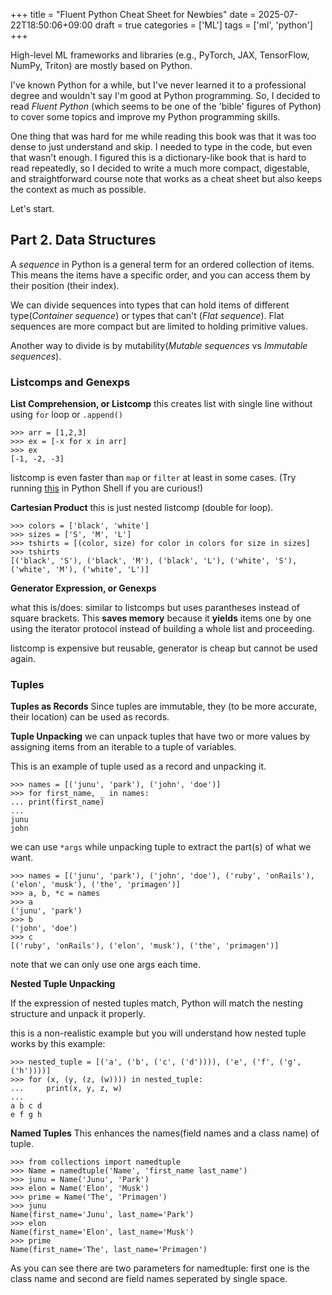 +++
title = "Fluent Python Cheat Sheet for Newbies"
date = 2025-07-22T18:50:06+09:00
draft = true
categories = ['ML']
tags = ['ml', 'python']
+++

High-level ML frameworks and libraries (e.g., PyTorch, JAX, TensorFlow, NumPy, Triton) are mostly based on Python.

I've known Python for a while, but I've never learned it to a professional degree and wouldn't say I'm good at Python programming. So, I decided to read _Fluent Python_ (which seems to be one of the 'bible' figures of Python) to cover some topics and improve my Python programming skills.

One thing that was hard for me while reading this book was that it was too dense to just understand and skip. I needed to type in the code, but even that wasn't enough. I figured this is a dictionary-like book that is hard to read repeatedly, so I decided to write a much more compact, digestable, and straightforward course note that works as a cheat sheet but also keeps the context as much as possible.

Let's start.

## Part 2. Data Structures

A _sequence_ in Python is a general term for an ordered collection of items. This means the items have a specific order, and you can access them by their position (their index).

We can divide sequences into types that can hold items of different type(_Container sequence_) or types that can't (_Flat sequence_). Flat sequences are more compact but are limited to holding primitive values.

Another way to divide is by mutability(_Mutable sequences_ vs _Immutable sequences_).


### Listcomps and Genexps

**List Comprehension, or Listcomp**
this creates list with single line without using `for` loop or `.append()`

```shell
>>> arr = [1,2,3]  
>>> ex = [-x for x in arr]  
>>> ex  
[-1, -2, -3]
```

listcomp is even faster than `map` or `filter` at least in some cases.
(Try running [this](https://github.com/fluentpython/example-code/blob/master/02-array-seq/listcomp_speed.py) in Python Shell if you are curious!)


**Cartesian Product**
this is just nested listcomp (double for loop).

```shell
>>> colors = ['black', 'white']
>>> sizes = ['S', 'M', 'L']
>>> tshirts = [(color, size) for color in colors for size in sizes]  
>>> tshirts
[('black', 'S'), ('black', 'M'), ('black', 'L'), ('white', 'S'),
('white', 'M'), ('white', 'L')]
```


**Generator Expression, or Genexps**

what this is/does: similar to listcomps but uses parantheses instead of square brackets. This **saves memory** because it **yields** items one by one using the iterator protocol instead of building a whole list and proceeding.

listcomp is expensive but reusable, generator is cheap but cannot be used again.


### Tuples

**Tuples as Records**
Since tuples are immutable, they (to be more accurate, their location) can be used as records.

**Tuple Unpacking**
we can unpack tuples that have two or more values by assigning items from an iterable to a tuple of variables.

This is an example of tuple used as a record and unpacking it.

```shell
>>> names = [('junu', 'park'), ('john', 'doe')]  
>>> for first_name, _ in names:  
... print(first_name)  
...  
junu  
john
```

we can use `*args` while unpacking tuple to extract the part(s) of what we want.

```shell
>>> names = [('junu', 'park'), ('john', 'doe'), ('ruby', 'onRails'), ('elon', 'musk'), ('the', 'primagen')]
>>> a, b, *c = names
>>> a
('junu', 'park')
>>> b
('john', 'doe')
>>> c
[('ruby', 'onRails'), ('elon', 'musk'), ('the', 'primagen')]
```

note that we can only use one args each time.


**Nested Tuple Unpacking**

If the expression of nested tuples match, Python will match the nesting structure and unpack it properly.

this is a non-realistic example but you will understand how nested tuple works by this example:

```shell
>>> nested_tuple = [('a', ('b', ('c', ('d')))), ('e', ('f', ('g', ('h'))))]
>>> for (x, (y, (z, (w)))) in nested_tuple:
...     print(x, y, z, w)
...
a b c d
e f g h
```


**Named Tuples**
This enhances the names(field names and a class name) of tuple.

```shell
>>> from collections import namedtuple
>>> Name = namedtuple('Name', 'first_name last_name')
>>> junu = Name('Junu', 'Park')
>>> elon = Name('Elon', 'Musk')
>>> prime = Name('The', 'Primagen')
>>> junu
Name(first_name='Junu', last_name='Park')
>>> elon
Name(first_name='Elon', last_name='Musk')
>>> prime
Name(first_name='The', last_name='Primagen')
```

As you can see there are two parameters for namedtuple: first one is the class name and second are field names seperated by single space.


